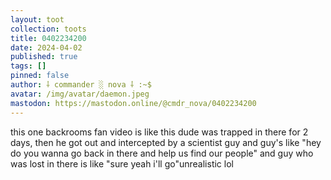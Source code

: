 ```yaml
---
layout: toot
collection: toots
title: 0402234200
date: 2024-04-02
published: true
tags: []
pinned: false
author: ⸸ commander ░ nova ⸸ :~$
avatar: /img/avatar/daemon.jpeg
mastodon: https://mastodon.online/@cmdr_nova/0402234200
---
```


this one backrooms fan video is like this dude was trapped in there for 2 days, then he got out and intercepted by a scientist guy and guy's like "hey do you wanna go back in there and help us find our people" and guy who was lost in there is like "sure yeah i'll go"unrealistic lol
